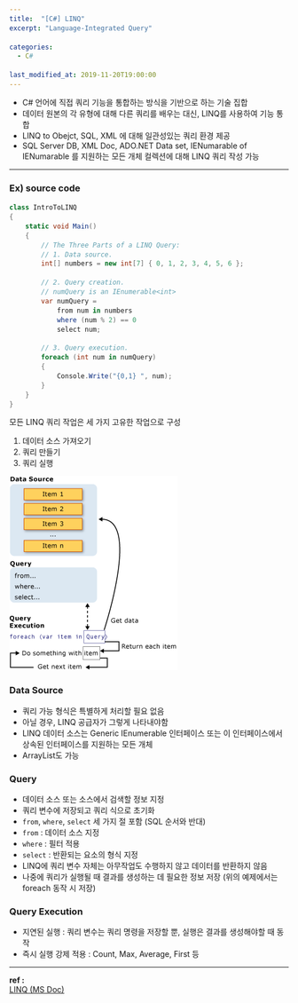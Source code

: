 ```yaml
---
title:  "[C#] LINQ"
excerpt: "Language-Integrated Query"

categories:
  - C#

last_modified_at: 2019-11-20T19:00:00
---
```


- C# 언어에 직접 쿼리 기능을 통합하는 방식을 기반으로 하는 기술 집합
- 데이터 원본의 각 유형에 대해 다른 쿼리를 배우는 대신, LINQ를 사용하여 기능 통합
- LINQ to Obejct, SQL, XML 에 대해 일관성있는 쿼리 환경 제공
- SQL Server DB, XML Doc, ADO.NET Data set, IENumarable of IENumarable<T> 를 지원하는 모든 개체 컬렉션에 대해 LINQ 쿼리 작성 가능

----
### Ex) source code

```c#
class IntroToLINQ
{        
    static void Main()
    {
        // The Three Parts of a LINQ Query:
        // 1. Data source.
        int[] numbers = new int[7] { 0, 1, 2, 3, 4, 5, 6 };

        // 2. Query creation.
        // numQuery is an IEnumerable<int>
        var numQuery =
            from num in numbers
            where (num % 2) == 0
            select num;

        // 3. Query execution.
        foreach (int num in numQuery)
        {
            Console.Write("{0,1} ", num);
        }
    }
}
```

모든 LINQ 쿼리 작업은 세 가지 고유한 작업으로 구성
1. 데이터 소스 가져오기
2. 쿼리 만들기
3. 쿼리 실행

![LINQ Operation](/assets/images/posts/191120/linq-query-complete-operation.png)


### Data Source
- 쿼리 가능 형식은 특별하게 처리할 필요 없음
- 아닐 경우, LINQ 공급자가 그렇게 나타내야함
- LINQ 데이터 소스는 Generic IEnumerable<T> 인터페이스 또는 이 인터페이스에서 상속된 인터페이스를 지원하는 모든 개체
- ArrayList도 가능

### Query
- 데이터 소스 또는 소스에서 검색할 정보 지정
- 쿼리 변수에 저장되고 쿼리 식으로 초기화
- `from`, `where`, `select` 세 가지 절 포함 (SQL 순서와 반대)
- `from` : 데이터 소스 지정
- `where` : 필터 적용
- `select` : 반환되는 요소의 형식 지정
- LINQ에 쿼리 변수 자체는 아무작업도 수행하지 않고 데이터를 반환하지 않음
- 나중에 쿼리가 실행될 때 결과를 생성하는 데 필요한 정보 저장 (위의 예제에서는 foreach 동작 시 저장)

### Query Execution
- 지연된 실행 : 쿼리 변수는 쿼리 명령을 저장할 뿐, 실행은 결과를 생성해야할 때 동작
- 즉시 실행 강제 적용 : Count, Max, Average, First 등

----
**ref :**  
[LINQ (MS Doc)](https://docs.microsoft.com/ko-kr/dotnet/csharp/programming-guide/concepts/linq/)

